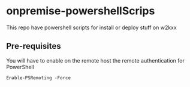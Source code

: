 # onpremise-powershellScrips
 This repo have powershell scripts for install or deploy stuff on w2kxx


## Pre-requisites

You will have to enable on the remote host the remote authentication for PowerShell 

`Enable-PSRemoting -Force`